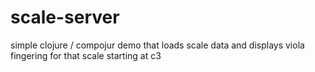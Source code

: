 scale-server
============

simple clojure / compojur demo that loads scale data and displays viola fingering for that scale starting at c3